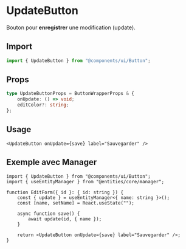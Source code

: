 # UpdateButton

Bouton pour **enregistrer** une modification (update).

## Import

```ts
import { UpdateButton } from "@components/ui/Button";
```

## Props

```ts
type UpdateButtonProps = ButtonWrapperProps & {
    onUpdate: () => void;
    editColor?: string;
};
```

## Usage

```tsx
<UpdateButton onUpdate={save} label="Sauvegarder" />
```

## Exemple avec Manager

```tsx
import { UpdateButton } from "@components/ui/Button";
import { useEntityManager } from "@entities/core/manager";

function EditForm({ id }: { id: string }) {
    const { update } = useEntityManager<{ name: string }>();
    const [name, setName] = React.useState("");

    async function save() {
        await update(id, { name });
    }

    return <UpdateButton onUpdate={save} label="Sauvegarder" />;
}
```
